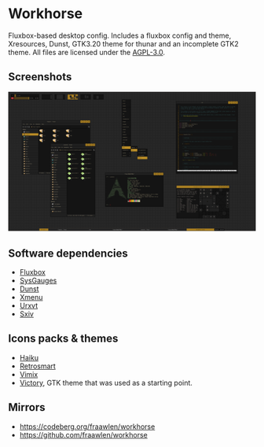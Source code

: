 Workhorse
=========

Fluxbox-based desktop config. Includes a fluxbox config and theme, Xresources, Dunst, GTK3.20 theme for thunar and an incomplete GTK2 theme. All files are licensed under the [AGPL-3.0](https://www.gnu.org/licenses/agpl-3.0.html).

Screenshots
-----------

![pic-1](/images/pic-1.png)

Software dependencies
---------------------

- [Fluxbox](https://fluxbox.org)
- [SysGauges](https://github.com/fraawlen/sysgauges)
- [Dunst](https://github.com/dunst-project/dunst)
- [Xmenu](https://github.com/phillbush/xmenu)
- [Urxvt](http://software.schmorp.de/pkg/rxvt-unicode.html)
- [Sxiv](https://github.com/xyb3rt/sxiv)

Icons packs & themes
-----------

- [Haiku](https://www.gnome-look.org/p/1012423)
- [Retrosmart](https://github.com/mdomlop/retrosmart-icon-theme)
- [Vimix](https://github.com/vinceliuice/vimix-icon-theme)
- [Victory]((https://gitlab.com/newhoa/victory-gtk-theme)), GTK theme that was used as a starting point.

Mirrors
-------

- https://codeberg.org/fraawlen/workhorse
- https://github.com/fraawlen/workhorse
